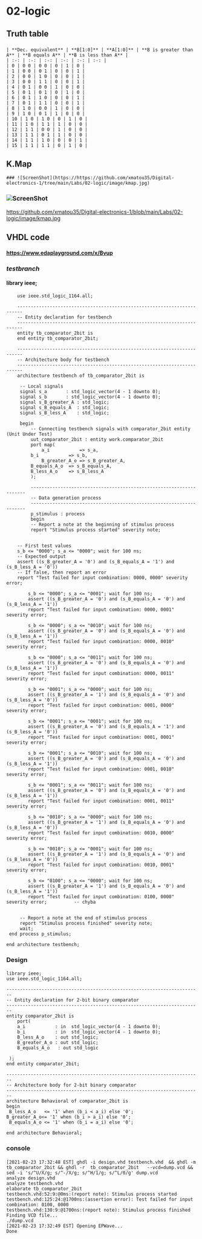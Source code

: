 # 02-logic

## Truth table

### 
	| **Dec. equivalent** | **B[1:0]** | **A[1:0]** | **B is greater than A** | **B equals A** | **B is less than A** |
	| :-: | :-: | :-: | :-: | :-: | :-: |
	| 0 | 0 0 | 0 0 | 0 | 1 | 0 |
	| 1 | 0 0 | 0 1 | 0 | 0 | 1 |
	| 2 | 0 0 | 1 0 | 0 | 0 | 1 |
	| 3 | 0 0 | 1 1 | 0 | 0 | 1 |
	| 4 | 0 1 | 0 0 | 1 | 0 | 0 |
	| 5 | 0 1 | 0 1 | 0 | 1 | 0 |
	| 6 | 0 1 | 1 0 | 0 | 0 | 1 |
	| 7 | 0 1 | 1 1 | 0 | 0 | 1 |
	| 8 | 1 0 | 0 0 | 1 | 0 | 0 |
	| 9 | 1 0 | 0 1 | 1 | 0 | 0 |
	| 10 | 1 0 | 1 0 | 0 | 1 | 0 |
	| 11 | 1 0 | 1 1 | 1 | 0 | 0 |
	| 12 | 1 1 | 0 0 | 1 | 0 | 0 |
	| 13 | 1 1 | 0 1 | 1 | 0 | 0 |
	| 14 | 1 1 | 1 0 | 0 | 0 | 1 |
	| 15 | 1 1 | 1 1 | 0 | 1 | 0 |

## K.Map

	### ![ScreenShot](https://https://github.com/xmatou35/Digital-electronics-1/tree/main/Labs/02-logic/image/kmap.jpg)
### ![ScreenShot](https://github.com/xmatou35/Digital-electronics-1/blob/main/Labs/02-logic/image/kmap.jpg)
https://github.com/xmatou35/Digital-electronics-1/blob/main/Labs/02-logic/image/kmap.jpg

## VHDL code

#### **https://www.edaplayground.com/x/Bvup**

### *testbranch* 

#### 		library ieee;
		use ieee.std_logic_1164.all;

		------------------------------------------------------------------------
		-- Entity declaration for testbench
		------------------------------------------------------------------------
		entity tb_comparator_2bit is
		end entity tb_comparator_2bit;

		------------------------------------------------------------------------
		-- Architecture body for testbench
		------------------------------------------------------------------------
		architecture testbench of tb_comparator_2bit is

  		 -- Local signals
  		 signal s_a       : std_logic_vector(4 - 1 downto 0);
   		 signal s_b       : std_logic_vector(4 - 1 downto 0);
   		 signal s_B_greater_A : std_logic;
   		 signal s_B_equals_A  : std_logic;
  		 signal s_B_less_A    : std_logic;

		 begin
    		 -- Connecting testbench signals with comparator_2bit entity (Unit Under Test)
    		 uut_comparator_2bit : entity work.comparator_2bit
        	 port map(
            	 a_i           => s_a,
           	 b_i           => s_b,
            	 B_greater_A_o => s_B_greater_A,
           	 B_equals_A_o  => s_B_equals_A,
           	 B_less_A_o    => s_B_less_A
       		 );

    		 --------------------------------------------------------------------
    		 -- Data generation process
    		 --------------------------------------------------------------------
    		 p_stimulus : process
    		 begin
        	 -- Report a note at the beginning of stimulus process
        	 report "Stimulus process started" severity note;


        -- First test values
        s_b <= "0000"; s_a <= "0000"; wait for 100 ns;
        -- Expected output
        assert ((s_B_greater_A = '0') and (s_B_equals_A = '1') and (s_B_less_A = '0'))
        -- If false, then report an error
        report "Test failed for input combination: 0000, 0000" severity error;
        
        	s_b <= "0000"; s_a <= "0001"; wait for 100 ns;
			assert ((s_B_greater_A = '0') and (s_B_equals_A = '0') and (s_B_less_A = '1'))
			report "Test failed for input combination: 0000, 0001" severity error;       

			s_b <= "0000"; s_a <= "0010"; wait for 100 ns;
			assert ((s_B_greater_A = '0') and (s_B_equals_A = '0') and (s_B_less_A = '1'))
			report "Test failed for input combination: 0000, 0010" severity error;       

			s_b <= "0000"; s_a <= "0011"; wait for 100 ns;
			assert ((s_B_greater_A = '0') and (s_B_equals_A = '0') and (s_B_less_A = '1'))
			report "Test failed for input combination: 0000, 0011" severity error;       

			s_b <= "0001"; s_a <= "0000"; wait for 100 ns;
			assert ((s_B_greater_A = '1') and (s_B_equals_A = '0') and (s_B_less_A = '0'))
			report "Test failed for input combination: 0001, 0000" severity error;      

			s_b <= "0001"; s_a <= "0001"; wait for 100 ns;
			assert ((s_B_greater_A = '0') and (s_B_equals_A = '1') and (s_B_less_A = '0'))
			report "Test failed for input combination: 0001, 0001" severity error;

			s_b <= "0001"; s_a <= "0010"; wait for 100 ns;
			assert ((s_B_greater_A = '0') and (s_B_equals_A = '0') and (s_B_less_A = '1'))
			report "Test failed for input combination: 0001, 0010" severity error;

			s_b <= "0001"; s_a <= "0011"; wait for 100 ns;
			assert ((s_B_greater_A = '0') and (s_B_equals_A = '0') and (s_B_less_A = '1'))
			report "Test failed for input combination: 0001, 0011" severity error;

			s_b <= "0010"; s_a <= "0000"; wait for 100 ns;
			assert ((s_B_greater_A = '1') and (s_B_equals_A = '0') and (s_B_less_A = '0'))
			report "Test failed for input combination: 0010, 0000" severity error;

			s_b <= "0010"; s_a <= "0001"; wait for 100 ns;
			assert ((s_B_greater_A = '1') and (s_B_equals_A = '0') and (s_B_less_A = '0'))
			report "Test failed for input combination: 0010, 0001" severity error;

			s_b <= "0100"; s_a <= "0000"; wait for 100 ns;
			assert ((s_B_greater_A = '1') and (s_B_equals_A = '0') and (s_B_less_A = '1')) 
			report "Test failed for input combination: 0100, 0000" severity error;			-- chyba


       	 -- Report a note at the end of stimulus process
       	 report "Stimulus process finished" severity note;
       	 wait;
   	 end process p_stimulus;

	end architecture testbench;

### Design

#### 
	library ieee;
	use ieee.std_logic_1164.all;

	------------------------------------------------------------------------
	-- Entity declaration for 2-bit binary comparator
	------------------------------------------------------------------------
	entity comparator_2bit is
    	port(
        a_i           : in  std_logic_vector(4 - 1 downto 0);
        b_i			  : in  std_logic_vector(4 - 1 downto 0);
        B_less_A_o    : out std_logic;	      
        B_greater_A_o : out std_logic;
        B_equals_A_o   : out std_logic
        
   	 );
	end entity comparator_2bit;

	------------------------------------------------------------------------
	-- Architecture body for 2-bit binary comparator
	------------------------------------------------------------------------
	architecture Behavioral of comparator_2bit is
	begin
   	 B_less_A_o   <= '1' when (b_i < a_i) else '0';
	B_greater_A_o<= '1' when (b_i > a_i) else '0';
   	 B_equals_A_o <= '1' when (b_i = a_i) else '0';

	end architecture Behavioral;

### console

#### 
	[2021-02-23 17:32:48 EST] ghdl -i design.vhd testbench.vhd  && ghdl -m  tb_comparator_2bit && ghdl -r  tb_comparator_2bit   --vcd=dump.vcd && sed -i 's/^U/X/g; s/^-/X/g; s/^H/1/g; s/^L/0/g' dump.vcd 
	analyze design.vhd
	analyze testbench.vhd
	elaborate tb_comparator_2bit
	testbench.vhd:52:9:@0ms:(report note): Stimulus process started
	testbench.vhd:125:24:@1700ns:(assertion error): Test failed for input combination: 0100, 0000
	testbench.vhd:130:9:@1700ns:(report note): Stimulus process finished
	Finding VCD file...
	./dump.vcd
	[2021-02-23 17:32:49 EST] Opening EPWave...
	Done
